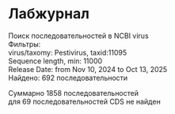 # Лабжурнал
Поиск последовательностей в NCBI virus\
Фильтры:\
virus/taxomy: Pestivirus, taxid:11095\
Sequence length, min: 11000\
Release Date: from Nov 10, 2024 to Oct 13, 2025\
Найдено: 692 последовательности

Суммарно 1858 последовательностей\
для 69 последовательностей CDS не найден
